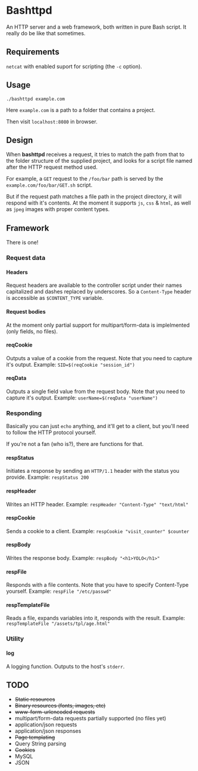 # Bashttpd
An HTTP server and a web framework, both written in pure Bash script. It really do be like that sometimes.

## Requirements
`netcat` with enabled suport for scripting (the `-c` option).

## Usage
`./bashttpd example.com`

Here `example.com` is a path to a folder that contains a project.

Then visit `localhost:8080` in browser.

## Design
When **bashttpd** receives a request, it tries to match the path from that to the folder structure of the supplied project, and looks for a script file named after the HTTP request method used.

For example, a `GET` request to the `/foo/bar` path is served by the `example.com/foo/bar/GET.sh` script.

But if the request path matches a file path in the project directory, it will respond with it's contents. At the moment it supports `js`, `css` & `html`, as well as `jpeg` images with proper content types.

## Framework
There is one!

### Request data

#### Headers
Request headers are available to the controller script under their names capitalized and dashes replaced by underscores. So a `Content-Type` header is accessible as `$CONTENT_TYPE` variable.

#### Request bodies
At the moment only partial support for multipart/form-data is implelmented (only fields, no files).

#### reqCookie
Outputs a value of a cookie from the request. Note that you need to capture it's output. Example: `SID=$(reqCookie "session_id")`

#### reqData
Outputs a single field value from the request body. Note that you need to capture it's output. Example: `userName=$(reqData "userName")`

### Responding
Basically you can just `echo` anything, and it'll get to a client, but you'll need to follow the HTTP protocol yourself.

If you're not a fan (who is?), there are functions for that.

#### respStatus
Initiates a response by sending an `HTTP/1.1` header with the status you provide. Example: `respStatus 200`

#### respHeader
Writes an HTTP header. Example: `respHeader "Content-Type" "text/html"`

#### respCookie
Sends a cookie to a client. Example: `respCookie "visit_counter" $counter`

#### respBody
Writes the response body. Example: `respBody "<h1>YOLO</h1>"`

#### respFile
Responds with a file contents. Note that you have to specify Content-Type yourself. Example: `respFile "/etc/passwd"`

#### respTemplateFile
Reads a file, expands variables into it, responds with the result. Example: `respTemplateFile "/assets/tpl/age.html"`

### Utility

#### log
A logging function. Outputs to the host's `stderr`.

## TODO
* ~~Static resources~~
* ~~Binary resources (fonts, images, etc)~~
* ~~www-form-urlencoded requests~~
* multipart/form-data requests partially supported (no files yet)
* application/json requests
* application/json responses
* ~~Page templating~~
* Query String parsing
* ~~Cookies~~
* MySQL
* JSON
